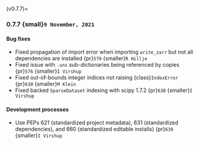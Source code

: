(v0.7.7)=
### 0.7.7 {small}`9 November, 2021`

#### Bug fixes

- Fixed propagation of import error when importing `write_zarr` but not all dependencies are installed {pr}`579` {smaller}`R Hillje`
- Fixed issue with `.uns` sub-dictionaries being referenced by copies {pr}`576` {smaller}`I Virshup`
- Fixed out-of-bounds integer indices not raising {class}`IndexError` {pr}`630` {smaller}`M Klein`
- Fixed backed `SparseDataset` indexing with scipy 1.7.2 {pr}`638` {smaller}`I Virshup`

#### Development processes

- Use PEPs 621 (standardized project metadata), 631 (standardized dependencies), and 660 (standardized editable installs) {pr}`639` {smaller}`I Virshup`
